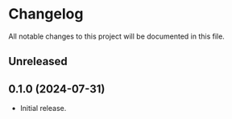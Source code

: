 # Changelog

All notable changes to this project will be documented in this file.

## Unreleased

## 0.1.0 (2024-07-31)

- Initial release.
